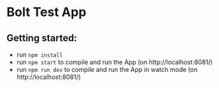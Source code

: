 # Bolt Test App

## Getting started:

- run `npm install`
- run `npm start` to compile and run the App (on http://localhost:8081/)
- run `npm run dev` to compile and run the App in watch mode (on http://localhost:8081/)
